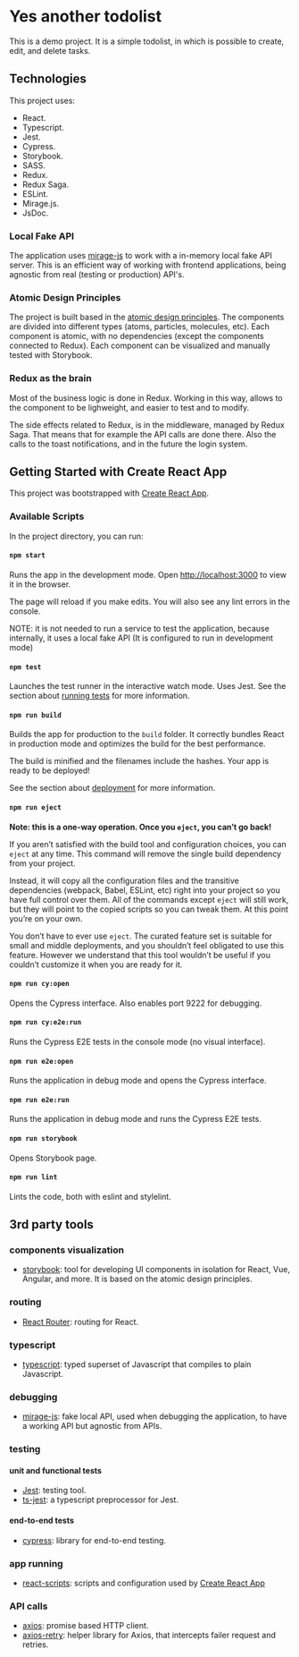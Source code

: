 # Yes another todolist

This is a demo project. It is a simple todolist, in which is possible to create, edit, and delete tasks.

## Technologies

This project uses:

- React.
- Typescript.
- Jest.
- Cypress.
- Storybook.
- SASS.
- Redux.
- Redux Saga.
- ESLint.
- Mirage.js.
- JsDoc.

### Local Fake API

The application uses [mirage-js](https://miragejs.com/) to work with a in-memory local fake API server. This is an efficient way of working with frontend applications, being agnostic from real (testing or production) API's.

### Atomic Design Principles

The project is built based in the [atomic design principles](https://bradfrost.com/blog/post/atomic-web-design/). The components are divided into different types (atoms, particles, molecules, etc). Each component is atomic, with no dependencies (except the components connected to Redux). Each component can be visualized and manually tested with Storybook.

### Redux as the brain

Most of the business logic is done in Redux. Working in this way, allows to the component to be lighweight, and easier to test and to modify.

The side effects related to Redux, is in the middleware, managed by Redux Saga. That means that for example the API calls are done there. Also the calls to the toast notifications, and in the future the login system.

## Getting Started with Create React App

This project was bootstrapped with [Create React App](https://github.com/facebook/create-react-app).

### Available Scripts

In the project directory, you can run:

#### `npm start`

Runs the app in the development mode.
Open [http://localhost:3000](http://localhost:3000) to view it in the browser.

The page will reload if you make edits.
You will also see any lint errors in the console.

NOTE: it is not needed to run a service to test the application, because internally, it uses a local fake API (It is configured to run in development mode)

#### `npm test`

Launches the test runner in the interactive watch mode. Uses Jest.
See the section about [running tests](https://facebook.github.io/create-react-app/docs/running-tests) for more information.

#### `npm run build`

Builds the app for production to the `build` folder.
It correctly bundles React in production mode and optimizes the build for the best performance.

The build is minified and the filenames include the hashes.
Your app is ready to be deployed!

See the section about [deployment](https://facebook.github.io/create-react-app/docs/deployment) for more information.

#### `npm run eject`

**Note: this is a one-way operation. Once you `eject`, you can’t go back!**

If you aren’t satisfied with the build tool and configuration choices, you can `eject` at any time. This command will remove the single build dependency from your project.

Instead, it will copy all the configuration files and the transitive dependencies (webpack, Babel, ESLint, etc) right into your project so you have full control over them. All of the commands except `eject` will still work, but they will point to the copied scripts so you can tweak them. At this point you’re on your own.

You don’t have to ever use `eject`. The curated feature set is suitable for small and middle deployments, and you shouldn’t feel obligated to use this feature. However we understand that this tool wouldn’t be useful if you couldn’t customize it when you are ready for it.


#### `npm run cy:open`

Opens the Cypress interface. Also enables port 9222 for debugging.

#### `npm run cy:e2e:run`

Runs the Cypress E2E tests in the console mode (no visual interface).

#### `npm run e2e:open`

Runs the application in debug mode and opens the Cypress interface.

#### `npm run e2e:run`

Runs the application in debug mode and runs the Cypress E2E tests.

#### `npm run storybook`

Opens Storybook page.

#### `npm run lint`

Lints the code, both with eslint and stylelint.

## 3rd party tools

### components visualization

- [storybook](https://storybook.js.org/): tool for developing UI components in isolation for React, Vue, Angular, and more. It is based on the atomic design principles.

### routing

- [React Router](https://reactrouter.com/web/guides/quick-start): routing for React.

### typescript

- [typescript](https://www.typescriptlang.org/): typed superset of Javascript that compiles to plain Javascript.

### debugging

- [mirage-js](https://miragejs.com/): fake local API, used when debugging the application, to have a working API but agnostic from APIs.

### testing

#### unit and functional tests

- [Jest](https://jestjs.io/): testing tool.
- [ts-jest](https://github.com/kulshekhar/ts-jest): a typescript preprocessor for Jest.

#### end-to-end tests

- [cypress](https://www.cypress.io/): library for end-to-end testing.

### app running

- [react-scripts](https://www.npmjs.com/package/react-scripts): scripts and configuration used by [Create React App](https://github.com/facebook/create-react-app)


### API calls

-  [axios](https://github.com/axios/axios): promise based HTTP client.
-  [axios-retry](https://github.com/softonic/axios-retry): helper library for Axios, that intercepts failer request and retries.
